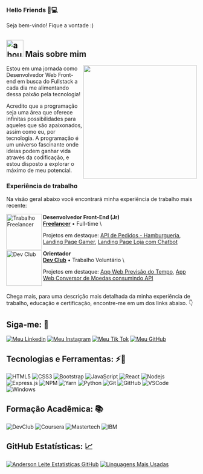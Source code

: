 ### Hello Friends 👋💻

Seja bem-vindo! Fique a vontade :)

## <img width="45" alt="about" src="https://raw.github.com/elizarov/elizarov/master/about.png"> Mais sobre mim

<img align="right" width="300" src="https://cdna.artstation.com/p/assets/images/images/060/460/880/original/pixel-jeff-chill-mario-2023-2.gif?1678633376&ssl=1"/>

Estou em uma jornada como Desenvolvedor Web Front-end em busca do Fullstack a cada dia me alimentando dessa paixão pela tecnologia!

Acredito que a programação seja uma área que oferece infinitas possibilidades para aqueles que são apaixonados, assim como eu, por tecnologia. A programação é um universo fascinante onde ideias podem ganhar vida através da codificação, e estou disposto a explorar o máximo de meu potencial.

### Experiência de trabalho
Na visão geral abaixo você encontrará minha experiência de trabalho mais recente:

[<img align="left" height="94px" width="94px" alt="Trabalho Freelancer" src="https://media.licdn.com/dms/image/D4D0BAQFSEbmwaeNAUw/company-logo_200_200/0/1683928976687?e=1706140800&v=beta&t=_BhhaNUNisZye9DilPbVz97BVM-75NKXWb94CoxfoZs"/>](https://www.linkedin.com/company/liberoprofessionista/mycompany/)

**Desenvolvedor Front-End (Jr)** \
[**Freelancer**](https://www.linkedin.com/company/liberoprofessionista/mycompany/) • Full-time \

Projetos em destaque: [API de Pedidos - Hamburgueria](https://github.com/anderdev-GitHub/api-simulada-hamburgueria), [Landing Page Gamer](https://anderdev-github.github.io/landing-page-gamer), [Landing Page Loja com Chatbot](https://github.com/JessiAraujo/projeto-chatbot-match-adidas-loja)
<br/>

[<img align="left" height="94px" width="94px" alt="Dev Club" src="https://media.licdn.com/dms/image/D4D0BAQGs0Jd8tULJZw/company-logo_200_200/0/1659810941517?e=1706140800&v=beta&t=2nfhWTUuFrW0NVnJXnH-U5HI1g8GlQmzvSbX9q4ihMg"/>](https://www.linkedin.com/school/dev-club-devs/)

**Orientador** \
[**Dev Club**](https://www.linkedin.com/school/dev-club-devs/) • Trabalho Voluntário \

Projetos em destaque: [App Web Previsão do Tempo](https://anderdev-github.github.io/App-Tempo-Real), [App Web Conversor de Moedas consumindo API](https://anderdev-github.github.io/Conversor-de-moedas/)
<br/>
<br/>

Chega mais, para uma descrição mais detalhada da minha experiência de trabalho, educação e certificação, encontre-me em um dos links abaixo. 👇

## Siga-me: 🤙

[![Meu Linkedin](https://img.shields.io/badge/-Linkedin-blue?style=flat&logo=Linkedin&logoColor=white)](https://www.linkedin.com/in/andersondiasleite)
[![Meu Instagram](https://img.shields.io/badge/Instagram-E4405F?flat&logo=instagram&logoColor=white)](https://www.instagram.com/_anderdev/)
[![Meu Tik Tok](https://img.shields.io/badge/TikTok-000000?style=flat&logo=tiktok&logoColor=white)](https://www.tiktok.com/@_anderdev)
[![Meu GitHub](https://img.shields.io/github/followers/anderdev-GitHub?label=follow&style=social)](https://github.com/anderdev-GitHub)

## **Tecnologias e Ferramentas:** ⚡🧰

![HTML5](https://img.shields.io/badge/-HTML5-e34c26?style=flat&logo=html5&logoColor=white)
![CSS3](https://img.shields.io/badge/-CSS3-264de4?style=flat&logo=css3)
![Bootstrap](https://img.shields.io/badge/-Bootstrap-563D7C?style=flat&logo=bootstrap&logoColor=white)
![JavaScript](https://img.shields.io/badge/-JavaScript-black?style=flat&logo=javascript)
![React](https://img.shields.io/badge/React-20232A?style=flat&logo=react&logoColor=61DAFB)
![Nodejs](https://img.shields.io/badge/-Nodejs-339933?style=flat&logo=Node.js&logoColor=white)
![Express.js](https://img.shields.io/badge/Express.js-404D59?style=flat)
![NPM](https://img.shields.io/npm/v/npm.svg?logo=npm)
![Yarn](https://img.shields.io/badge/Yarn-20232A?style=flat&logo=yarn&logoColor=2C8EBB)
![Python](https://img.shields.io/badge/Python-14354C?style=flat&logo=python&logoColor=yellow)
![Git](https://img.shields.io/badge/-Git-black?style=flat&logo=git)
![GitHub](https://img.shields.io/badge/-GitHub-181717?style=flat&logo=github)
![VSCode](https://img.shields.io/badge/-VSCode-ffffff?style=flat&logo=visual-studio-code&logoColor=blue)
![Windows](https://img.shields.io/badge/Windows-00adef?style=flat&logo=windows&logoColor=white)

## **Formação Acadêmica:** 📚
![DevClub](https://img.shields.io/badge/Dev-Club-430098?style=for-the-badge&logo=square&logoColor=green) 
![Coursera](https://img.shields.io/badge/Coursera-0056D2?style=for-the-badge&logo=Coursera&logoColor=white)
![Mastertech](https://img.shields.io/badge/Mastertech-ff0000?style=for-the-badge&logo=monster&logoColor=white)
![IBM](https://img.shields.io/badge/IBM-052FAD?style=for-the-badge&logo=ibm&logoColor=white)


## **GitHub Estatísticas:** 📈

[![Anderson Leite Estatísticas GitHub](https://github-readme-stats.vercel.app/api?username=anderdev-GitHub&theme=dark&show_icons=true)](https://github.com/anuraghazra/github-readme-stats)
[![Linguagens Mais Usadas](https://github-readme-stats.vercel.app/api/top-langs/?username=anderdev-GitHub&hide=html&layout=compact&theme=dark)](https://github.com/anuraghazra/github-readme-stats)
